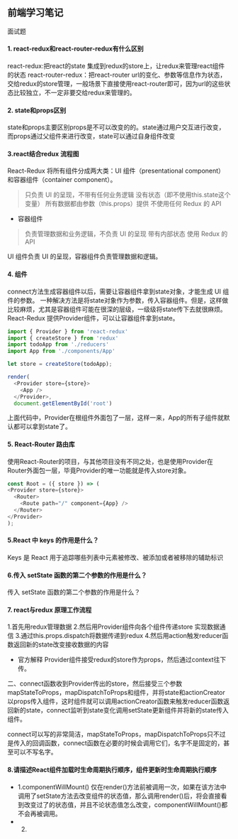 <h2>前端学习笔记</h2>
<p>面试题</p>

#### 1. react-redux和react-router-redux有什么区别
react-redux:把react的state 集成到redux的store上，让redux来管理react组件的状态
react-router-redux：把react-router url的变化、参数等信息作为状态，交给redux的store管理，一般场景下直接使用react-router即可，因为url的这些状态比较独立，不一定非要交给redux来管理的。

#### 2. state和props区别
state和props主要区别props是不可以改变的的。state通过用户交互进行改变，而props通过父组件来进行改变，state可以通过自身组件改变

#### 3.react结合redux 流程图
React-Redux 将所有组件分成两大类：UI 组件（presentational component）和容器组件（container component）。
>只负责 UI 的呈现，不带有任何业务逻辑
没有状态（即不使用this.state这个变量）
所有数据都由参数（this.props）提供
不使用任何 Redux 的 API

* 容器组件
>负责管理数据和业务逻辑，不负责 UI 的呈现
带有内部状态
使用 Redux 的 API

UI 组件负责 UI 的呈现，容器组件负责管理数据和逻辑。



#### 4. <Provider>组件
connect方法生成容器组件以后，需要让容器组件拿到state对象，才能生成 UI 组件的参数。
一种解决方法是将state对象作为参数，传入容器组件。但是，这样做比较麻烦，尤其是容器组件可能在很深的层级，一级级将state传下去就很麻烦。
React-Redux 提供Provider组件，可以让容器组件拿到state。
```js
import { Provider } from 'react-redux'
import { createStore } from 'redux'
import todoApp from './reducers'
import App from './components/App'

let store = createStore(todoApp);

render(
  <Provider store={store}>
    <App />
  </Provider>,
  document.getElementById('root')
  ```
  上面代码中，Provider在根组件外面包了一层，这样一来，App的所有子组件就默认都可以拿到state了。

  #### 5. React-Router 路由库

  使用React-Router的项目，与其他项目没有不同之处，也是使用Provider在Router外面包一层，毕竟Provider的唯一功能就是传入store对象。
  ```js
  const Root = ({ store }) => (
  <Provider store={store}>
    <Router>
      <Route path="/" component={App} />
    </Router>
  </Provider>
);
```

#### 5.React 中 keys 的作用是什么？
Keys 是 React 用于追踪哪些列表中元素被修改、被添加或者被移除的辅助标识


#### 6.传入 setState 函数的第二个参数的作用是什么？
传入 setState 函数的第二个参数的作用是什么？

#### 7. react与redux 原理工作流程
1.首先用redux管理数据  2.然后用Provider组件向各个组件传递store 实现数据通信
3.通过this.props.dispatch将数据传递到redux
4.然后用action触发reducer函数返回新的state改变接收数据的内容

* 官方解释
Provider组件接受redux的store作为props，然后通过context往下传。

二、connect函数收到Provider传出的store，然后接受三个参数mapStateToProps，mapDispatchToProps和组件，并将state和actionCreator以props传入组件，这时组件就可以调用actionCreator函数来触发reducer函数返回新的state，connect监听到state变化调用setState更新组件并将新的state传入组件。

connect可以写的非常简洁，mapStateToProps，mapDispatchToProps只不过是传入的回调函数，connect函数在必要的时候会调用它们，名字不是固定的，甚至可以不写名字。


#### 8.请描述React组件加载时生命周期执行顺序，组件更新时生命周期执行顺序
* 1.componentWillMount()
仅在render()方法前被调用一次，如果在该方法中调用了setState方法去改变组件的状态值，那么调用render()后，将会直接看到改变过了的状态值，并且不论状态值怎么改变，componentWillMount()都不会再被调用。
* 2.
